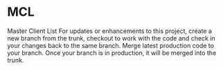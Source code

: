 # MCL
Master Client List
For updates or enhancements to this project, create a new branch from the trunk, checkout to work with the code and check in your changes back to the same branch. Merge latest production code to your branch. Once your branch is in production, it will be merged into the trunk. 
